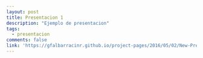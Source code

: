 ```yaml
---
layout: post
title: Presentacion 1
description: "Ejemplo de presentacion"
tags:
  - presentacion
comments: false
link: 'https://gfalbarracinr.github.io/project-pages/2016/05/02/New-Presentation/'
---
```

